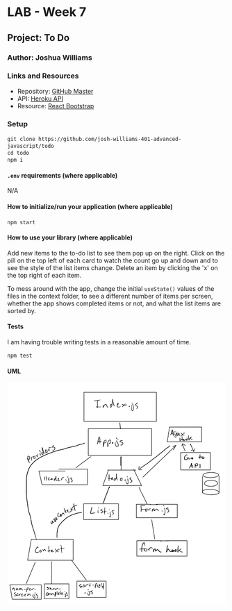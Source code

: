 # LAB - Week 7

## Project: To Do

### Author: Joshua Williams

### Links and Resources
 - Repository: [GitHub Master](https://github.com/josh-williams-401-advanced-javascript/todo)
 - API: [Heroku API](https://josh-williams-api-server.herokuapp.com/api/v1/todo)
 - Resource: [React Bootstrap](https://react-bootstrap.netlify.app/)


### Setup
```
git clone https://github.com/josh-williams-401-advanced-javascript/todo
cd todo
npm i
```

#### `.env` requirements (where applicable)

N/A

#### How to initialize/run your application (where applicable)
```
npm start
```

#### How to use your library (where applicable)
Add new items to the to-do list to see them pop up on the right. Click on the pill on the top left of each card to watch the count go up and down and to see the style of the list items change. Delete an item by clicking the 'x' on the top right of each item.

To mess around with the app, change the initial `useState()` values of the files in the context folder, to see a different number of items per screen, whether the app shows completed items or not, and what the list items are sorted by.

#### Tests

I am having trouble writing tests in a reasonable amount of time.
```
npm test
```

#### UML

![UML](./images/uml-todo-lab-33.png)

